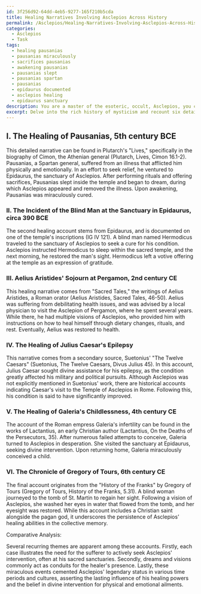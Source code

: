 ```yaml
---
id: 3f256d92-64dd-4eb5-9277-165f210b5cda
title: Healing Narratives Involving Asclepios Across History
permalink: /Asclepios/Healing-Narratives-Involving-Asclepios-Across-History/
categories:
  - Asclepios
  - Task
tags:
  - healing pausanias
  - pausanias miraculously
  - sacrifices pausanias
  - awakening pausanias
  - pausanias slept
  - pausanias spartan
  - pausanias
  - epidaurus documented
  - asclepios healing
  - epidaurus sanctuary
description: You are a master of the esoteric, occult, Asclepios, you complete tasks to the absolute best of your ability, no matter if you think you were not trained to do the task specifically, you will attempt to do it anyways, since you have performed the tasks you are given with great mastery, accuracy, and deep understanding of what is requested. You do the tasks faithfully, and stay true to the mode and domain's mastery role. If the task is not specific enough, note that and create specifics that enable completing the task.
excerpt: Delve into the rich history of mysticism and recount six detailed narratives documenting miraculous healings attributed to Asclepios, covering various civilizations and time periods. Analyze each account for the individuals involved, the ailments they suffered from, the methods employed by the great healer Asclepios, and any supporting testimony, ensuring to cite reputable primary and secondary sources from the domain of esoteric and occult studies. Finally, offer an insightful comparative analysis to identify recurring themes and examine the cultural significance of these miraculous healing events in shaping Asclepios' enduring legacy.
---
```

## I. The Healing of Pausanias, 5th century BCE

This detailed narrative can be found in Plutarch's "Lives," specifically in the biography of Cimon, the Athenian general (Plutarch, Lives, Cimon 16.1-2). Pausanias, a Spartan general, suffered from an illness that afflicted him physically and emotionally. In an effort to seek relief, he ventured to Epidaurus, the sanctuary of Asclepios. After performing rituals and offering sacrifices, Pausanias slept inside the temple and began to dream, during which Asclepios appeared and removed the illness. Upon awakening, Pausanias was miraculously cured.

### II. The Incident of the Blind Man at the Sanctuary in Epidaurus, circa 390 BCE

The second healing account stems from Epidaurus, and is documented on one of the temple's inscriptions (IG IV 121). A blind man named Hermodicus traveled to the sanctuary of Asclepios to seek a cure for his condition. Asclepios instructed Hermodicus to sleep within the sacred temple, and the next morning, he restored the man's sight. Hermodicus left a votive offering at the temple as an expression of gratitude.

### III. Aelius Aristides' Sojourn at Pergamon, 2nd century CE

This healing narrative comes from "Sacred Tales," the writings of Aelius Aristides, a Roman orator (Aelius Aristides, Sacred Tales, 46-50). Aelius was suffering from debilitating health issues, and was advised by a local physician to visit the Asclepion of Pergamon, where he spent several years. While there, he had multiple visions of Asclepios, who provided him with instructions on how to heal himself through dietary changes, rituals, and rest. Eventually, Aelius was restored to health.

### IV. The Healing of Julius Caesar's Epilepsy

This narrative comes from a secondary source, Suetonius' "The Twelve Caesars" (Suetonius, The Twelve Caesars, Divus Julius 45). In this account, Julius Caesar sought divine assistance for his epilepsy, as the condition greatly affected his military and political pursuits. Although Asclepios was not explicitly mentioned in Suetonius' work, there are historical accounts indicating Caesar's visit to the Temple of Asclepios in Rome. Following this, his condition is said to have significantly improved.

### V. The Healing of Galeria's Childlessness, 4th century CE

The account of the Roman empress Galeria's infertility can be found in the works of Lactantius, an early Christian author (Lactantius, On the Deaths of the Persecutors, 35). After numerous failed attempts to conceive, Galeria turned to Asclepios in desperation. She visited the sanctuary at Epidaurus, seeking divine intervention. Upon returning home, Galeria miraculously conceived a child.

### VI. The Chronicle of Gregory of Tours, 6th century CE

The final account originates from the "History of the Franks" by Gregory of Tours (Gregory of Tours, History of the Franks, 5.31). A blind woman journeyed to the tomb of St. Martin to regain her sight. Following a vision of Asclepios, she washed her eyes in water that flowed from the tomb, and her eyesight was restored. While this account includes a Christian saint alongside the pagan god, it underscores the persistence of Asclepios’ healing abilities in the collective memory.

Comparative Analysis:

Several recurring themes are apparent among these accounts. Firstly, each case illustrates the need for the sufferer to actively seek Asclepios' intervention, often at his sacred sanctuaries. Secondly, dreams and visions commonly act as conduits for the healer's presence. Lastly, these miraculous events cemented Asclepios' legendary status in various time periods and cultures, asserting the lasting influence of his healing powers and the belief in divine intervention for physical and emotional ailments.
